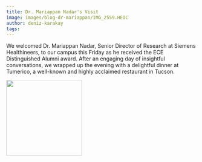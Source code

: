 ```yaml
---
title: Dr. Mariappan Nadar's Visit
image: images/blog-dr-mariappan/IMG_2559.HEIC
author: deniz-karakay
tags:
---
```


We welcomed Dr. Mariappan Nadar, Senior Director of Research at Siemens Healthineers, to our campus this Friday as he received the ECE Distinguished Alumni award. After an engaging day of insightful conversations, we wrapped up the evening with a delightful dinner at Tumerico, a well-known and highly acclaimed restaurant in Tucson.

<div style="display: grid; grid-template-columns: repeat(auto-fit, minmax(150px, 1fr)); gap: 15px; align-items: center;">
  <a href="../../../images/blog-dr-mariappan/IMG_2559.HEIC" data-fancybox="gallery" data-caption="New Year 1">
    <img src="../../../images/blog-dr-mariappan/IMG_2559.HEIC" style="width: 200;">
  </a>
</div>
